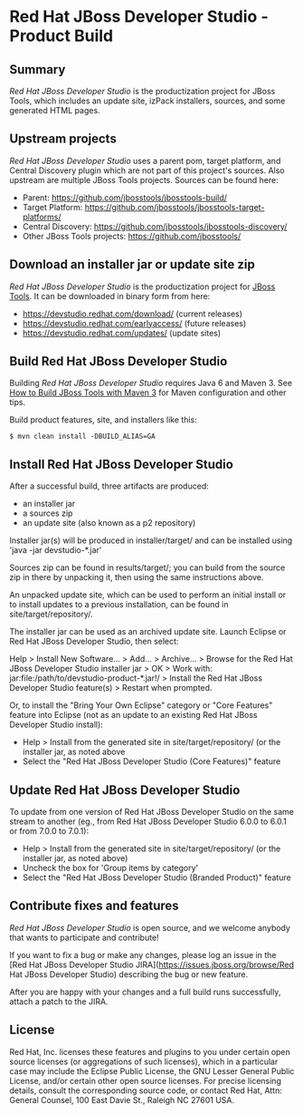 # Red Hat JBoss Developer Studio - Product Build


## Summary

_Red Hat JBoss Developer Studio_ is the productization project for JBoss Tools, which includes an update site, izPack installers, sources, and some generated HTML pages.


## Upstream projects

_Red Hat JBoss Developer Studio_ uses a parent pom, target platform, and Central Discovery plugin which are not part of this project's sources. Also upstream are multiple JBoss Tools projects. Sources can be found here:

* Parent: https://github.com/jbosstools/jbosstools-build/
* Target Platform: https://github.com/jbosstools/jbosstools-target-platforms/
* Central Discovery: https://github.com/jbosstools/jbosstools-discovery/
* Other JBoss Tools projects: https://github.com/jbosstools/


## Download an installer jar or update site zip

_Red Hat JBoss Developer Studio_ is the productization project for [JBoss Tools](http://jboss.org/tools). It can be downloaded in binary form from here: 

* https://devstudio.redhat.com/download/ (current releases)
* https://devstudio.redhat.com/earlyaccess/ (future releases)
* https://devstudio.redhat.com/updates/ (update sites)


## Build Red Hat JBoss Developer Studio 

Building _Red Hat JBoss Developer Studio_ requires Java 6 and Maven 3. See [How to Build JBoss Tools with Maven 3](https://community.jboss.org/wiki/HowToBuildJBossTools41FAQ) for Maven configuration and other tips.

Build product features, site, and installers like this:

    $ mvn clean install -DBUILD_ALIAS=GA


## Install Red Hat JBoss Developer Studio

After a successful build, three artifacts are produced:

* an installer jar
* a sources zip
* an update site (also known as a p2 repository)


Installer jar(s) will be produced in installer/target/ and can be installed using 'java -jar devstudio-*.jar'

Sources zip can be found in results/target/; you can build from the source zip in there by unpacking it, then using the same instructions above.

An unpacked update site, which can be used to perform an initial install or to install updates to a previous installation, can be found in site/target/repository/.

The installer jar can be used as an archived update site. Launch Eclipse or Red Hat JBoss Developer Studio, then select:

  Help > Install New Software... > Add... > Archive... > Browse for the Red Hat JBoss Developer Studio installer jar > OK > 
    Work with: jar:file:/path/to/devstudio-product-*.jar!/ > Install the Red Hat JBoss Developer Studio feature(s) > 
      Restart when prompted. 


Or, to install the "Bring Your Own Eclipse" category or "Core Features" feature into Eclipse (not as an update to an existing Red Hat JBoss Developer Studio install):

  * Help > Install from the generated site in site/target/repository/ (or the installer jar, as noted above
  * Select the "Red Hat JBoss Developer Studio (Core Features)" feature


## Update Red Hat JBoss Developer Studio

To update from one version of Red Hat JBoss Developer Studio on the same stream to another (eg., from Red Hat JBoss Developer Studio 6.0.0 to 6.0.1 or from 7.0.0 to 7.0.1):

  * Help > Install from the generated site in site/target/repository/ (or the installer jar, as noted above)
  * Uncheck the box for 'Group items by category'
  * Select the "Red Hat JBoss Developer Studio (Branded Product)" feature


## Contribute fixes and features

_Red Hat JBoss Developer Studio_ is open source, and we welcome anybody that wants to participate and contribute!

If you want to fix a bug or make any changes, please log an issue in the [Red Hat JBoss Developer Studio JIRA](https://issues.jboss.org/browse/Red Hat JBoss Developer Studio) describing the bug or new feature.

After you are happy with your changes and a full build runs successfully, attach a patch to the JIRA. 


## License

Red Hat, Inc. licenses these features and plugins to you under
certain open source licenses (or aggregations of such licenses), which
in a particular case may include the Eclipse Public License, the GNU
Lesser General Public License, and/or certain other open source
licenses. For precise licensing details, consult the corresponding
source code, or contact Red Hat, Attn: General Counsel,
100 East Davie St., Raleigh NC 27601 USA.


